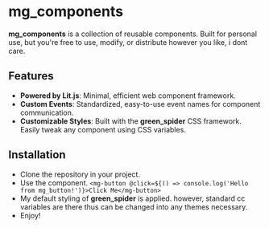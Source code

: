# mg_components

**mg_components** is a collection of reusable components. Built for personal use, but you're free to use, modify, or distribute however you like, i dont care.

## Features
- **Powered by Lit.js**: Minimal, efficient web component framework.
- **Custom Events**: Standardized, easy-to-use event names for component communication.
- **Customizable Styles**: Built with the **green_spider** CSS framework. Easily tweak any component using CSS variables.

## Installation
- Clone the repository in your project.
- Use the component. 
``` <mg-button @click=${() => console.log('Hello from mg_button!')}>Click Me</mg-button> ```
- My default styling of **green_spider** is applied. however, standard cc variables are there thus can be changed into any themes necessary. 
- Enjoy! 